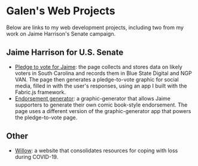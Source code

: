 # Galen's Web Projects
Below are links to my web development projects, including two from my work on Jaime Harrison's Senate campaign. 

## Jaime Harrison for U.S. Senate

- [Pledge to vote for Jaime](https://galenwinsor.com/pledge-to-vote): the page collects and stores data on likely voters in South Carolina and records them in Blue State Digital and NGP VAN. The page then generates a pledge-to-vote graphic for social media, filled in with the user's responses, using an app I built with the Fabric.js framework. 
- [Endorsement generator](https://galenwinsor.com/graphic-maker): a graphic-generator that allows Jaime supporters to generate their own comic book-style endorsement. The page uses a different version of the graphic-generator app that powers the pledge-to-vote page. 

## Other

- [Willow](https://galenwinsor.com/willow): a website that consolidates resources for coping with loss during COVID-19. 

